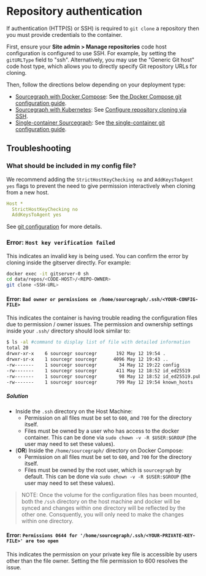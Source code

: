 # Repository authentication

If authentication (HTTP(S) or SSH) is required to `git clone` a repository then you must provide credentials to the container.

First, ensure your **Site admin > Manage repositories** code host configuration is configured to use SSH. For example, by setting the `gitURLType` field to "ssh". Alternatively, you may use the "Generic Git host" code host type, which allows you to directly specify Git repository URLs for cloning.

Then, follow the directions below depending on your deployment type:

- [Sourcegraph with Docker Compose](../deploy/docker-compose/index.md): See [the Docker Compose git configuration guide](../deploy/docker-compose/index.md#git-configuration).
- [Sourcegraph with Kubernetes](../deploy/kubernetes/index.md): See [Configure repository cloning via SSH](../deploy/kubernetes/configure.md#configure-repository-cloning-via-ssh).
- [Single-container Sourcegraph](../deploy/docker-single-container/index.md): See [the single-container git configuration guide](../deploy/docker-single-container/index.md#git-configuration-and-authentication).

## Troubleshooting

### What should be included in my config file?

We recommend adding the `StrictHostKeyChecking no` and `AddKeysToAgent yes` flags to prevent the need to give permission interactively when cloning from a new host.

```yaml
Host *
  StrictHostKeyChecking no
  AddKeysToAgent yes
```

See [git configuration](./git_config.md) for more details.

### Error: `Host key verification failed`

This indicates an invalid key is being used. You can confirm the error by cloning inside the gitserver directly. For example:

```bash
docker exec -it gitserver-0 sh
cd data/repos/<CODE-HOST>/<REPO-OWNER>
git clone <SSH-URL>
```

#### Error: `Bad owner or permissions on /home/sourcegraph/.ssh/<YOUR-CONFIG-FILE>`

This indicates the container is having trouble reading the configuration files due to permission / owner issues.
The permission and ownership settings inside your `.ssh/` directory should look similar to:
```bash
$ ls -al #command to display list of file with detailed information
total 20
drwxr-xr-x    6 sourcegr sourcegr       192 May 12 19:54 .
drwxr-sr-x    1 sourcegr sourcegr      4096 May 12 19:43 ..
-rw-------    1 sourcegr sourcegr        34 May 12 19:22 config
-rw-------    1 sourcegr sourcegr       411 May 12 18:52 id_ed25519
-rw-------    1 sourcegr sourcegr        98 May 12 18:52 id_ed25519.pub
-rw-------    1 sourcegr sourcegr       799 May 12 19:54 known_hosts
```

##### Solution

- Inside the `.ssh` directory on the Host Machine:
  - Permission on all files must be set to `600`, and `700` for the directory itself.
  - Files must be owned by a user who has access to the docker container. This can be done via `sudo chown -v -R $USER:$GROUP` (the user may need to set these values).
- (**OR**) Inside the `/home/sourcegraph/` directory on Docker Compose:
  - Permission on all files must be set to `600`, and `700` for the directory itself.
  - Files must be owned by the root user, which is `sourcegraph` by default. This can be done via `sudo chown -v -R $USER:$GROUP` (the user may need to set these values).


>NOTE: Once the volume for the configuration files has been mounted, both the `/ssh` directory on the host machine and docker will be synced and changes within one directory will be reflected by the other one. Consquently, you will only need to make the changes within one directory.

#### Error: `Permissions 0644 for '/home/sourcegraph/.ssh/<YOUR-PRIVATE-KEY-FILE>' are too open`

This indicates the permission on your private key file is accessible by users other than the file owner. Setting the file permission to 600 resolves the issue.
